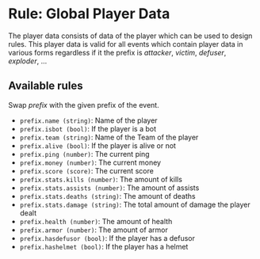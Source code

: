 # Rule: Global Player Data

The player data consists of data of the player which can be used to design rules. This player data is valid for all events which contain player data in various forms regardless if it the prefix is *attacker*, *victim*, *defuser*, *exploder*, ...

## Available rules

Swap *prefix* with the given prefix of the event.

- `prefix.name (string)`: Name of the player
- `prefix.isbot (bool)`: If the player is a bot
- `prefix.team (string)`: Name of the Team of the player
- `prefix.alive (bool)`: If the player is alive or not
- `prefix.ping (number)`: The current ping
- `prefix.money (number)`: The current money
- `prefix.score (score)`: The current score
- `prefix.stats.kills (number)`: The amount of kills
- `prefix.stats.assists (number)`: The amount of assists
- `prefix.stats.deaths (string)`: The amount of deaths
- `prefix.stats.damage (string)`: The total amount of damage the player dealt
- `prefix.health (number)`: The amount of health
- `prefix.armor (number)`: The amount of armor
- `prefix.hasdefusor (bool)`: If the player has a defusor
- `prefix.hashelmet (bool)`: If the player has a helmet
